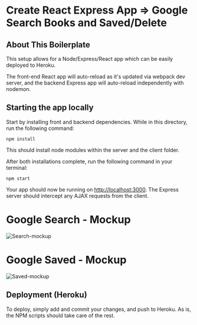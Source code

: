 # Create React Express App => Google Search Books and Saved/Delete

## About This Boilerplate

This setup allows for a Node/Express/React app which can be easily deployed to Heroku.

The front-end React app will auto-reload as it's updated via webpack dev server, and the backend Express app will auto-reload independently with nodemon.

## Starting the app locally

Start by installing front and backend dependencies. While in this directory, run the following command:

```
npm install
```

This should install node modules within the server and the client folder.

After both installations complete, run the following command in your terminal:

```
npm start
```

Your app should now be running on <http://localhost:3000>. The Express server should intercept any AJAX requests from the client.

# Google Search - Mockup
![Search-mockup](https://user-images.githubusercontent.com/47442758/62003325-29f8ac00-b0db-11e9-819f-64025b0b38fb.png)

# Google Saved - Mockup
![Saved-mockup](https://user-images.githubusercontent.com/47442758/62003324-29f8ac00-b0db-11e9-9dca-1b8de51045fc.png)


## Deployment (Heroku)

To deploy, simply add and commit your changes, and push to Heroku. As is, the NPM scripts should take care of the rest.
